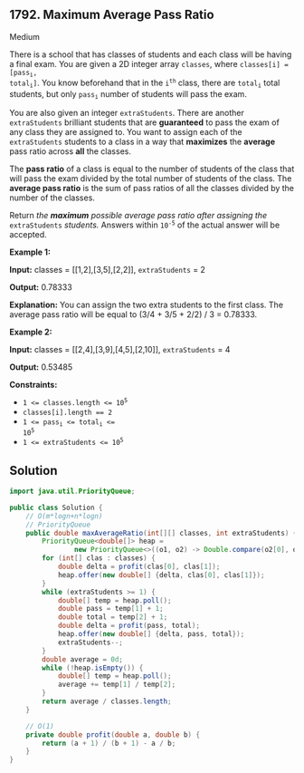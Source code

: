 ## 1792\. Maximum Average Pass Ratio

Medium

There is a school that has classes of students and each class will be having a final exam. You are given a 2D integer array `classes`, where <code>classes[i] = [pass<sub>i</sub>, total<sub>i</sub>]</code>. You know beforehand that in the <code>i<sup>th</sup></code> class, there are <code>total<sub>i</sub></code> total students, but only <code>pass<sub>i</sub></code> number of students will pass the exam.

You are also given an integer `extraStudents`. There are another `extraStudents` brilliant students that are **guaranteed** to pass the exam of any class they are assigned to. You want to assign each of the `extraStudents` students to a class in a way that **maximizes** the **average** pass ratio across **all** the classes.

The **pass ratio** of a class is equal to the number of students of the class that will pass the exam divided by the total number of students of the class. The **average pass ratio** is the sum of pass ratios of all the classes divided by the number of the classes.

Return _the **maximum** possible average pass ratio after assigning the_ `extraStudents` _students._ Answers within <code>10<sup>-5</sup></code> of the actual answer will be accepted.

**Example 1:**

**Input:** classes = [[1,2],[3,5],[2,2]], `extraStudents` = 2

**Output:** 0.78333

**Explanation:** You can assign the two extra students to the first class. The average pass ratio will be equal to (3/4 + 3/5 + 2/2) / 3 = 0.78333. 

**Example 2:**

**Input:** classes = [[2,4],[3,9],[4,5],[2,10]], `extraStudents` = 4

**Output:** 0.53485 

**Constraints:**

*   <code>1 <= classes.length <= 10<sup>5</sup></code>
*   `classes[i].length == 2`
*   <code>1 <= pass<sub>i</sub> <= total<sub>i</sub> <= 10<sup>5</sup></code>
*   <code>1 <= extraStudents <= 10<sup>5</sup></code>

## Solution

```java
import java.util.PriorityQueue;

public class Solution {
    // O(m*logn+n*logn)
    // PriorityQueue
    public double maxAverageRatio(int[][] classes, int extraStudents) {
        PriorityQueue<double[]> heap =
                new PriorityQueue<>((o1, o2) -> Double.compare(o2[0], o1[0]));
        for (int[] clas : classes) {
            double delta = profit(clas[0], clas[1]);
            heap.offer(new double[] {delta, clas[0], clas[1]});
        }
        while (extraStudents >= 1) {
            double[] temp = heap.poll();
            double pass = temp[1] + 1;
            double total = temp[2] + 1;
            double delta = profit(pass, total);
            heap.offer(new double[] {delta, pass, total});
            extraStudents--;
        }
        double average = 0d;
        while (!heap.isEmpty()) {
            double[] temp = heap.poll();
            average += temp[1] / temp[2];
        }
        return average / classes.length;
    }

    // O(1)
    private double profit(double a, double b) {
        return (a + 1) / (b + 1) - a / b;
    }
}
```